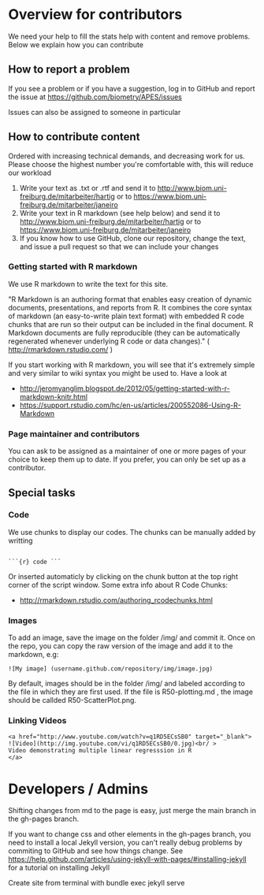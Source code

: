 Overview for contributors
===

We need your help to fill the stats help with content and remove problems. Below we explain how you can contribute

## How to report a problem

If you see a problem or if you have a suggestion, log in to GitHub and report the issue at https://github.com/biometry/APES/issues

Issues can also be assigned to someone in particular

## How to contribute content

Ordered with increasing technical demands, and decreasing work for us. Please choose the highest number you're comfortable with, this will reduce our workload

1. Write your text as .txt or .rtf and send it to http://www.biom.uni-freiburg.de/mitarbeiter/hartig or to https://www.biom.uni-freiburg.de/mitarbeiter/janeiro
2. Write your text in R markdown (see help below) and send it to http://www.biom.uni-freiburg.de/mitarbeiter/hartig or to https://www.biom.uni-freiburg.de/mitarbeiter/janeiro
3. If you know how to use GitHub, clone our repository, change the text, and issue a pull request so that we can include your changes 

### Getting started with R markdown

We use R markdown to write the text for this site. 

"R Markdown is an authoring format that enables easy creation of dynamic documents, presentations, and reports from R. It combines the core syntax of markdown (an easy-to-write plain text format) with embedded R code chunks that are run so their output can be included in the final document. R Markdown documents are fully reproducible (they can be automatically regenerated whenever underlying R code or data changes)." ( http://rmarkdown.rstudio.com/ )

If you start working with R markdown, you will see that it's extremely simple and very similar to wiki syntax you might be used to. Have a look at 

* http://jeromyanglim.blogspot.de/2012/05/getting-started-with-r-markdown-knitr.html
* https://support.rstudio.com/hc/en-us/articles/200552086-Using-R-Markdown

### Page maintainer and contributors

You can ask to be assigned as a maintainer of one or more pages of your choice to keep them up to date.
If you prefer, you can only be set up as a contributor.

## Special tasks

### Code

We use chunks to display our codes. The chunks can be manually added by writting
```

```{r} code ```
```


Or inserted automaticly by clicking on the chunk button at the top right corner of the script window.
Some extra info about R Code Chunks:

* http://rmarkdown.rstudio.com/authoring_rcodechunks.html

### Images 

To add an image, save the image on the folder /img/ and commit it. Once on the repo, you can copy the raw version of the image and add it to the markdown, e.g:

```
![My image] (username.github.com/repository/img/image.jpg)
```
By default, images should be in the folder /img/ and labeled according to the file in which they are first used. If the file is R50-plotting.md , the image should be callded R50-ScatterPlot.png.



### Linking Videos 

```
<a href="http://www.youtube.com/watch?v=q1RD5ECsSB0" target="_blank">
![Video](http://img.youtube.com/vi/q1RD5ECsSB0/0.jpg)<br/ >
Video demonstrating multiple linear regresssion in R
</a>
```

# Developers / Admins

Shifting changes from md to the page is easy, just merge the main branch in the gh-pages branch. 

If you want to change css and other elements in the gh-pages branch, you need to install a local Jekyll version, you can't really debug problems by commiting to GitHub and see how things change. See https://help.github.com/articles/using-jekyll-with-pages/#installing-jekyll for a tutorial on installing Jekyll

Create site from terminal with bundle exec jekyll serve

